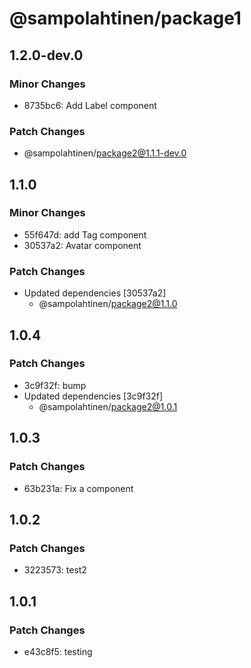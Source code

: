 # @sampolahtinen/package1

## 1.2.0-dev.0

### Minor Changes

- 8735bc6: Add Label component

### Patch Changes

- @sampolahtinen/package2@1.1.1-dev.0

## 1.1.0

### Minor Changes

- 55f647d: add Tag component
- 30537a2: Avatar component

### Patch Changes

- Updated dependencies [30537a2]
  - @sampolahtinen/package2@1.1.0

## 1.0.4

### Patch Changes

- 3c9f32f: bump
- Updated dependencies [3c9f32f]
  - @sampolahtinen/package2@1.0.1

## 1.0.3

### Patch Changes

- 63b231a: Fix a component

## 1.0.2

### Patch Changes

- 3223573: test2

## 1.0.1

### Patch Changes

- e43c8f5: testing
